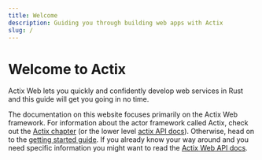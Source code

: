 ```yaml
---
title: Welcome
description: Guiding you through building web apps with Actix
slug: /
---
```


# Welcome to Actix

Actix Web lets you quickly and confidently develop web services in Rust and this guide will get you going in no time.

The documentation on this website focuses primarily on the Actix Web framework. For information about the actor framework called Actix, check out the [Actix chapter][actix-chapter] (or the lower level [actix API docs][actix-docs]). Otherwise, head on to the [getting started guide][getting-started]. If you already know your way around and you need specific information you might want to read the [Actix Web API docs][actix-web-docs].

[getting-started]: https://actix.rs/docs/getting-started
[actix-web-docs]: https://docs.rs/actix-web
[actix-docs]: https://docs.rs/actix
[actix-chapter]: https://actix.rs/docs/actix
